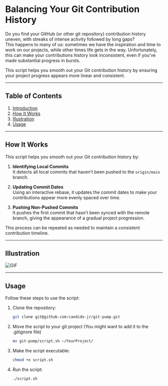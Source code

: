 # Balancing Your Git Contribution History <a name="introduction"></a>

Do you find your GitHub (or other git repository) contribution history uneven, with streaks of intense activity followed by long gaps?  
This happens to many of us: sometimes we have the inspiration and time to work on our projects, while other times life gets in the way. Unfortunately, this can make your contributions history look inconsistent, even if you've made substantial progress in bursts.

This script helps you smooth out your Git contribution history by ensuring your project progress appears more linear and consistent.

---

## Table of Contents
1. [Introduction](#introduction)
2. [How It Works](#how-it-works)
3. [Illustration](#illustration)
4. [Usage](#usage)

---

## How It Works <a name="how-it-works"></a>

This script helps you smooth out your Git contribution history by:

1. **Identifying Local Commits**  
   It detects all local commits that haven’t been pushed to the `origin/main` branch.  

2. **Updating Commit Dates**  
   Using an interactive rebase, it updates the commit dates to make your contributions appear more evenly spaced over time.  

3. **Pushing Non-Pushed Commits**  
   It pushes the first commit that hasn’t been synced with the remote branch, giving the appearance of a gradual project progression.  

This process can be repeated as needed to maintain a consistent contribution timeline.

---

## Illustration <a name="illustration"></a>
 
![GIF](https://github.com/candido-jr/git-pump/assets/git-pump.gif)

---

## Usage <a name="usage"></a>

Follow these steps to use the script:

1. Clone the repository:  
   ```bash
   git clone git@github.com:candido-jr/git-pump.git
   ```
2. Move the script to your git project (You might want to add it to the .gitignore file)
   ```bash
   mv git-pump/script.sh ~/YourProject/
   ```
3. Make the script executable:
   ```bash
   chmod +x script.sh
   ```
4. Run the script:
   ```bash
   ./script.sh
   ```


